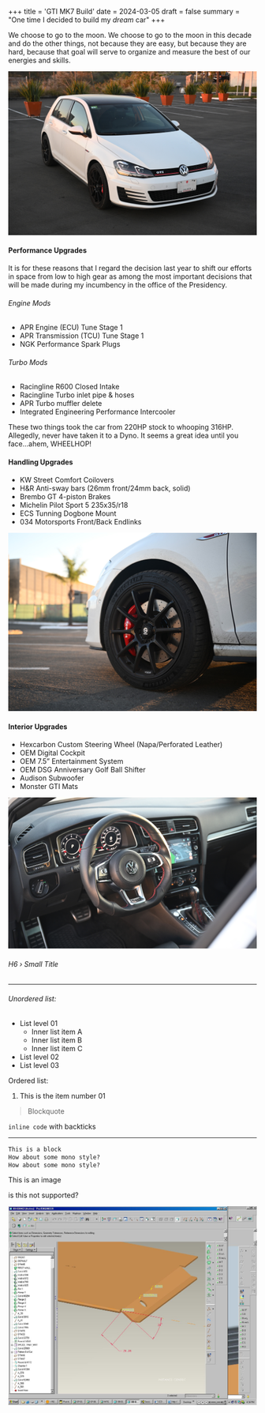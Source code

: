 +++
title = 'GTI MK7 Build'
date = 2024-03-05
draft = false
summary = "One time I decided to build my _dream_ car"
+++

<p class="large">We choose to go to the moon. We choose to go to the moon in this decade and do the other things, not because they are easy, but because they are hard, because that goal will serve to organize and measure the best of our energies and skills.</p>

![image alt test](images/gti.jpg)

#### Performance Upgrades
It is for these reasons that I regard the decision last year to shift our efforts in space from low to high gear as among the most important decisions that will be made during my incumbency in the office of the Presidency.

###### Engine Mods
- APR Engine (ECU) Tune Stage 1
- APR Transmission (TCU) Tune Stage 1
- NGK Performance Spark Plugs
###### Turbo Mods
- Racingline R600 Closed Intake
- Racingline Turbo inlet pipe & hoses
- APR Turbo muffler delete
- Integrated Engineering Performance Intercooler

These two things took the car from 220HP stock to whooping 316HP. Allegedly, never have taken it to a Dyno. It seems a great idea until you face...ahem, WHEELHOP!

#### Handling Upgrades
- KW Street Comfort Coilovers
- H&R Anti-sway bars (26mm front/24mm back, solid)
- Brembo GT 4-piston Brakes
- Michelin Pilot Sport 5 235x35/r18
- ECS Tunning Dogbone Mount
- 034 Motorsports Front/Back Endlinks

![image alt test](images/wheels.jpg)

#### Interior Upgrades
- Hexcarbon Custom Steering Wheel (Napa/Perforated Leather)
- OEM Digital Cockpit
- OEM 7.5” Entertainment System
- OEM DSG Anniversary Golf Ball Shifter
- Audison Subwoofer
- Monster GTI Mats

![image alt test](images/interior.jpg)

###### H6 › Small Title

---

###### Unordered list:

- List level 01
    - Inner list item A
    - Inner list item B
    - Inner list item C
- List level 02
- List level 03

Ordered list:
1. This is the item number 01

> Blockquote

`inline code` with backticks

---

```
This is a block
How about some mono style?
How about some mono style?
```

This is an image

is this not supported?

![image alt test](images/img-pro-engineer.jpg)